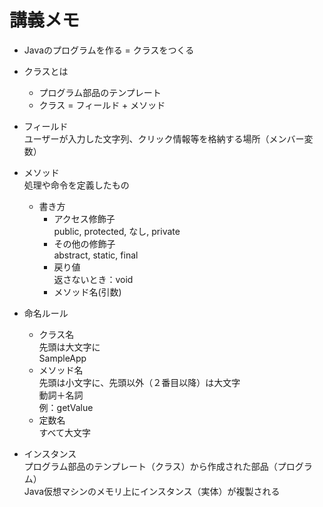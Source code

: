 # 講義メモ


- Javaのプログラムを作る = クラスをつくる


- クラスとは  
    - プログラム部品のテンプレート  
    - クラス = フィールド + メソッド


- フィールド  
    ユーザーが入力した文字列、クリック情報等を格納する場所（メンバー変数）

- メソッド  
    処理や命令を定義したもの 

    - 書き方
        - アクセス修飾子  
            public, protected, なし, private  
        - その他の修飾子  
            abstract, static, final  
        - 戻り値  
            返さないとき：void  
        - メソッド名(引数)  

- 命名ルール  
    - クラス名  
        先頭は大文字に  
        SampleApp  
    - メソッド名  
        先頭は小文字に、先頭以外（２番目以降）は大文字  
        動詞＋名詞  
        例：getValue  
    - 定数名  
        すべて大文字  

- インスタンス  
    プログラム部品のテンプレート（クラス）から作成された部品（プログラム）  
    Java仮想マシンのメモリ上にインスタンス（実体）が複製される